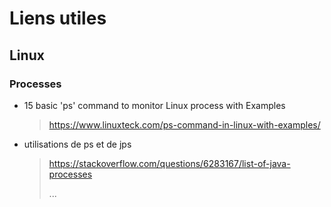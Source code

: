 # Liens utiles

## Linux

### Processes

* 15 basic 'ps' command to monitor Linux process with Examples
  > https://www.linuxteck.com/ps-command-in-linux-with-examples/

* utilisations de ps et de jps
  > https://stackoverflow.com/questions/6283167/list-of-java-processes
  >
  > ...


